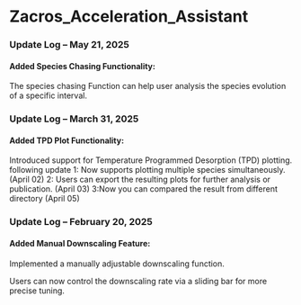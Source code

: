 # Zacros_Acceleration_Assistant








### Update Log – May 21, 2025
#### Added Species Chasing Functionality:
The species chasing Function can help user analysis the species evolution of a specific interval.


### Update Log – March 31, 2025
#### Added TPD Plot Functionality:

Introduced support for Temperature Programmed Desorption (TPD) plotting.
following update
1: Now supports plotting multiple species simultaneously. (April 02)
2: Users can export the resulting plots for further analysis or publication. (April 03)
3:Now you can compared the result from different directory (April 05)

### Update Log – February 20, 2025
#### Added Manual Downscaling Feature:

Implemented a manually adjustable downscaling function.

Users can now control the downscaling rate via a sliding bar for more precise tuning.

